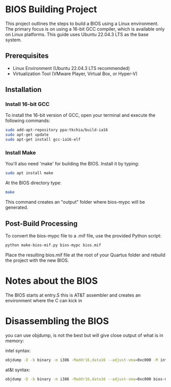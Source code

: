 # BIOS Building Project

This project outlines the steps to build a BIOS using a Linux environment. The primary focus is on using a 16-bit GCC compiler, which is available only on Linux platforms. This guide uses Ubuntu 22.04.3 LTS as the base system.

## Prerequisites

- Linux Environment (Ubuntu 22.04.3 LTS recommended)
- Virtualization Tool (VMware Player, Virtual Box, or Hyper-V)

## Installation

### Install 16-bit GCC

To install the 16-bit version of GCC, open your terminal and execute the following commands:

```bash
sudo add-apt-repository ppa:tkchia/build-ia16
sudo apt-get update
sudo apt-get install gcc-ia16-elf
```

### Install Make

You'll also need 'make' for building the BIOS. Install it by typing:

```bash
sudo apt install make
```

At the BIOS directory type:

```bash
make
```

This command creates an "output" folder where bios-mypc will be generated.


## Post-Build Processing

To convert the bios-mypc file to a .mif file, use the provided Python script:

```bash
python make-bios-mif.py bios-mypc bios.mif
```

Place the resulting bios.mif file at the root of your Quartus folder and rebuild the project with the new BIOS.

# Notes about the BIOS

The BIOS starts at entry.S this is AT&T assembler and creates an environment where the C can kick in

# Disassembling the BIOS

you can use objdump, is not the best but will give close output of what is in memory:

intel syntax:

```bash
objdump -D -b binary -m i386 -Maddr16,data16 --adjust-vma=0xc000 -M intel bios-mypc > disasm.txt
```

at&t syntax:

```bash
objdump -D -b binary -m i386 -Maddr16,data16 --adjust-vma=0xc000 bios-mypc > disasm.txt
```
